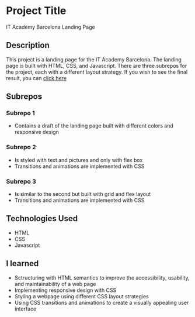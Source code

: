 # Project Title
IT Academy Barcelona Landing Page

## Description
This project is a landing page for the IT Academy Barcelona. The landing page is built with HTML, CSS, and Javascript. There are three subrepos for the project, each with a different layout strategy. If you wish to see the final result, you can [click here]( https://gilsabo.github.io/it-academy-bcn-sprint-1/)
## Subrepos
### Subrepo 1
- Contains a draft of the landing page built with different colors and responsive design
### Subrepo 2
- Is styled with text and pictures and only with flex box
- Transitions and animations are implemented with CSS
### Subrepo 3
- Is similar to the second but built with grid and flex layout
- Transitions and animations are implemented with CSS
## Technologies Used
- HTML
- CSS
- Javascript
## I learned
- Sctructuring with HTML semantics to improve the accessibility, usability, and maintainability of a web page
- Implementing responsive design with CSS
- Styling a webpage using different CSS layout strategies
- Using CSS transitions and animations to create a visually appealing user interface

